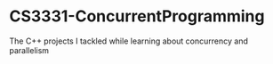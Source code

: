 # CS3331-ConcurrentProgramming
The C++ projects I tackled while learning about concurrency and parallelism
